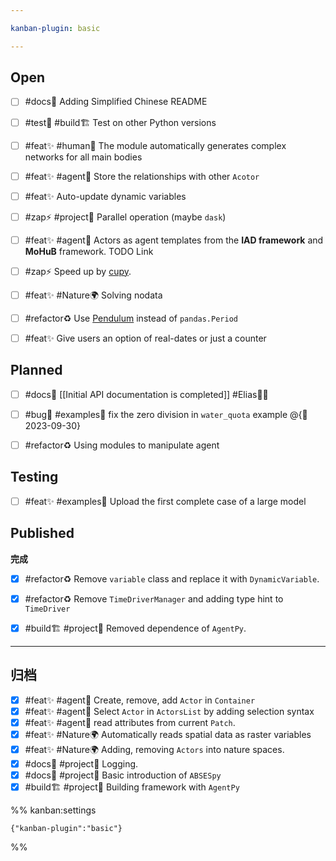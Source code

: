 ```yaml
---

kanban-plugin: basic

---
```


## Open

- [ ] #docs📄 Adding Simplified Chinese README
- [ ] #test🧪  #build🏗  Test on other Python versions
- [ ] #feat✨  #human👨  The module automatically generates complex networks for all main bodies
- [ ] #feat✨  #agent🤖️ Store the relationships with other `Acotor`
- [ ] #feat✨  Auto-update dynamic variables
- [ ] #zap⚡️ #project🎉 Parallel operation (maybe `dask`)
- [ ] #feat✨  #agent🤖️ Actors as agent templates from the **IAD framework** and **MoHuB** framework. TODO Link
- [ ] #zap⚡️ Speed up by [cupy](https://cupy.dev/).
- [ ] #feat✨ #Nature🌍 Solving nodata
- [ ] #refactor♻️  Use [Pendulum](https://pendulum.eustace.io/) instead of `pandas.Period`
- [ ] #feat✨  Give users an option of real-dates or just a counter


## Planned

- [ ] #docs📄 [[Initial API documentation is completed]] #Elias🧑‍💻
- [ ] #bug🐛 #examples🌰 fix the zero division in `water_quota` example @{📅 2023-09-30}
- [ ] #refactor♻️ Using modules to manipulate agent


## Testing

- [ ] #feat✨  #examples🌰 Upload the first complete case of a large model


## Published

**完成**
- [x] #refactor♻️ Remove `variable` class and replace it with `DynamicVariable`.
- [x] #refactor♻️ Remove `TimeDriverManager` and adding type hint to `TimeDriver`
- [x] #build🏗 #project🎉 Removed dependence of `AgentPy`.


***

## 归档

- [x] #feat✨  #agent🤖️  Create, remove, add `Actor` in `Container`
- [x] #feat✨  #agent🤖️  Select `Actor` in `ActorsList` by adding selection syntax
- [x] #feat✨  #agent🤖️  read attributes from current `Patch`.
- [x] #feat✨  #Nature🌍 Automatically reads spatial data as raster variables
- [x] #feat✨  #Nature🌍 Adding, removing `Actors` into nature spaces.
- [x] #docs📄  #project🎉 Logging.
- [x] #docs📄 #project🎉 Basic introduction of `ABSESpy`
- [x] #build🏗 #project🎉 Building framework with `AgentPy`

%% kanban:settings
```
{"kanban-plugin":"basic"}
```
%%